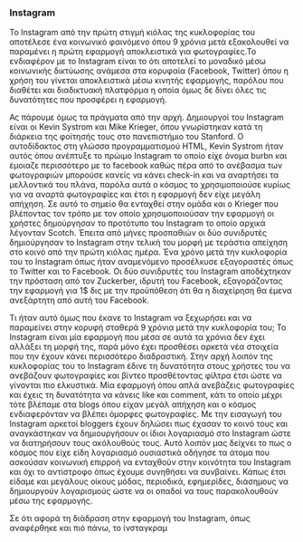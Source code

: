 ### Instagram

Το Instagram από την πρώτη στιγμή κιόλας της κυκλοφορίας του αποτέλεσε ένα κοινωνικό 
φαινόμενο όπου 9 χρόνια μετά εξακολουθεί να παραμένει η πρώτη εφαρμογή αποκλειστικά 
για φωτογραφίες.Το ενδιαφέρον με το Instagram είναι το ότι αποτελεί το μοναδικό μέσω
κοινωνικής δικτύωσης ανάμεσα στα κορυφαία (Facebook, Twitter) όπου η χρήση του γίνεται
αποκλειστικά μέσω κινητής εφαρμογής, παρόλου που διαθέτει και διαδικτυακή πλατφόρμα η
οποία όμως δε δίνει όλες τις δυνατότητες που προσφέρει η εφαρμογή.

Ας πάρουμε όμως τα πράγματα από την αρχή. Δημιουργοί του Instagram είναι οι Kevin Systrom 
και Mike Krieger, όπου γνωρίστηκαν κατά τη διάρκεια της φοίτησής τους στο πανεπιστήμιο
του Stanford. Ο αυτοδίδακτος στη γλώσσα προγραμματισμού HTML, Kevin Systrom ήταν αυτός όπου
ανέπτυξε το πρώιμο Instagram το οποίο είχε όνομα burbn και έμοιαζε περισσότερο με το facebook
καθώς πέρα από το ανέβασμα των φωτογραφιών μπορούσε κανείς να κάνει check-in και να αναρτήσει τα 
μελλοντικά του πλάνα, παρόλα αυτά ο κόσμος το χρησιμοποιούσε κυρίως για να αναρτά φωτογραφίες
και έτσι η εφαρμογή δεν είχε μεγάλη απήχηση. Σε αυτό το σημείο θα ενταχθεί στην ομάδα και ο
Krieger που βλέποντας τον τρόπο με τον οποίο χρησιμοποιούσαν την εφαρμογή οι χρήστες δημούργησαν
το προτότυπο του Instagram το οποίο αρχικά λέγονταν Scotch. Έπειτα από μήνες προσπαθιών οι δύο 
συνιδρυτές δημιούργησαν το Instagram στην τελική του μορφή με τεράστια απείχηση στο κοινό 
από την πρώτη κιόλας ημέρα. Ένα χρόνο μετά την κυκλοφορία του το Instagram όπως ήταν αναμενόμενο
προσέλκυσε εξαγοραστές όπως το Twitter και το Facebook. Οι δύο συνιδρυτές του Instagram 
αποδέχτηκαν την πρόσταση από τον Zuckerber, ιδρυτή του Facebook, εξαγοράζοντας την εφαρμογή για
1$ δις με την προϋπόθεση ότι θα η διαχείρηση θα έμενα ανεξάρτητη από αυτή του Facebook.

Τι ήταν αυτό όμως που έκανε το Instagram να ξεχωρήσει και να παραμείνει στην κορυφή σταθερά 
9 χρόνια μετά την κυκλοφορία του; Το Instagram είναι μία εφαρμογή που μέσα σε αυτά τα χρόνια
δεν έχει αλλάξει τη μορφή της, παρά μόνο έχει προσθέσει αρκετά νέα στοιχεία που την έχουν κάνει
περισσότερο διαδραστική. Στην αρχή λοιπόν της κυκλοφορίας του το Instagram έδινε τη δυνατότητα
στους χρήστες του να ανεβάζουν φωτογραφίες και βίντεο προσθέτοντας φίλτρα έτσι ώστε να γίνονται 
πιο ελκυστικά. Μία εφαρμογή όπου απλά ανεβάζεις φωτογραφίες και έχεις τη δυνατότητα να κάνεις like
και comment, κάτι το οποίο μέχρι τότε βλέπαμε στα blogs όπου είχαν μεγάλ απήχηση και ο κόσμος
ενδιαφερόνταν να βλέπει όμορφες φωτογραφίες. Με την εισαγωγή του Instagram αρκετοί bloggers 
έχουν δηλώσει πως έχασαν το κοινό τους και αναγκάστηκαν να δημιουργήσουν οι ίδιοι λογαριασμό
στο Instagram ώστε να διατηρήσουν τους ακόλουθούς τους. Αυτό λοιπόν μας δείχνει το πως ο κόσμος
που είχε είδη λογαριασμό ουσιαστικά οδήγησε τα άτομα που ασκούσαν κοινωνική επιρροή να ενταχθούν
στην κοινότητα του Instagram και όχι το αντίστροφο όπως έχουμε συνηθήσει να συνβαίνει. Κάπως έτσι
είδαμε και μεγάλους οίκους μόδας, περιοδικά, εφημερίδες, διάσημους να δημιουργούν λογαρισμούς ώστε 
να οι οπαδοί να τους παρακολουθούν μέσω της εφαρμογής.

Σε ότι αφορά τη διάδραση στην εφαρμογή του Instagram, όπως αναφέρθηκε και πιό πάνω, το ίνσταγκραμ
